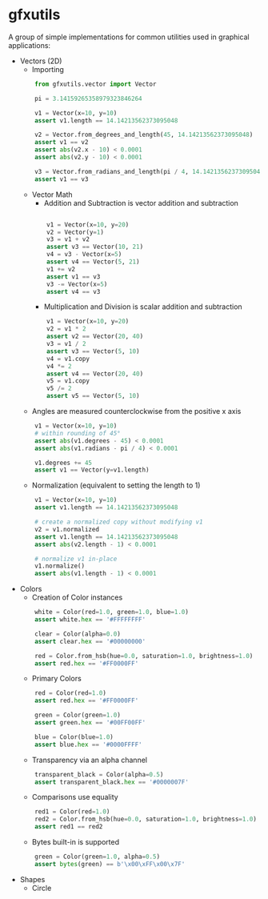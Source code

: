 # gfxutils
A group of simple implementations for common utilities used in graphical applications:
- Vectors (2D)
    - Importing
    ```python
        from gfxutils.vector import Vector

        pi = 3.14159265358979323846264

        v1 = Vector(x=10, y=10)
        assert v1.length == 14.14213562373095048

        v2 = Vector.from_degrees_and_length(45, 14.14213562373095048)
        assert v1 == v2
        assert abs(v2.x - 10) < 0.0001
        assert abs(v2.y - 10) < 0.0001

        v3 = Vector.from_radians_and_length(pi / 4, 14.14213562373095048)
        assert v1 == v3

    ```
    - Vector Math
        - Addition and Subtraction is vector addition and subtraction
        ```python

            v1 = Vector(x=10, y=20)
            v2 = Vector(y=1)
            v3 = v1 + v2
            assert v3 == Vector(10, 21)
            v4 = v3 - Vector(x=5)
            assert v4 == Vector(5, 21)
            v1 += v2
            assert v1 == v3
            v3 -= Vector(x=5)
            assert v4 == v3
        ```
        - Multiplication and Division is scalar addition and subtraction
        ```python
            v1 = Vector(x=10, y=20)
            v2 = v1 * 2
            assert v2 == Vector(20, 40)
            v3 = v1 / 2
            assert v3 == Vector(5, 10)
            v4 = v1.copy
            v4 *= 2
            assert v4 == Vector(20, 40)
            v5 = v1.copy
            v5 /= 2
            assert v5 == Vector(5, 10)
        ```
    - Angles are measured counterclockwise from the positive x axis
    ```python
        v1 = Vector(x=10, y=10)
        # within rounding of 45°
        assert abs(v1.degrees - 45) < 0.0001
        assert abs(v1.radians - pi / 4) < 0.0001

        v1.degrees += 45
        assert v1 == Vector(y=v1.length)
    ```
    - Normalization (equivalent to setting the length to 1)
    ```python
        v1 = Vector(x=10, y=10)
        assert v1.length == 14.14213562373095048

        # create a normalized copy without modifying v1
        v2 = v1.normalized
        assert v1.length == 14.14213562373095048
        assert abs(v2.length - 1) < 0.0001

        # normalize v1 in-place
        v1.normalize()
        assert abs(v1.length - 1) < 0.0001

    ```
- Colors
    - Creation of Color instances
    ```python
        white = Color(red=1.0, green=1.0, blue=1.0)
        assert white.hex == '#FFFFFFFF'

        clear = Color(alpha=0.0)
        assert clear.hex == '#00000000'

        red = Color.from_hsb(hue=0.0, saturation=1.0, brightness=1.0)
        assert red.hex == '#FF0000FF'
    ```
    - Primary Colors
    ```python
        red = Color(red=1.0)
        assert red.hex == '#FF0000FF'

        green = Color(green=1.0)
        assert green.hex == '#00FF00FF'

        blue = Color(blue=1.0)
        assert blue.hex == '#0000FFFF'
    ```
    - Transparency via an alpha channel
    ```python
        transparent_black = Color(alpha=0.5)
        assert transparent_black.hex == '#0000007F'
    ```
    - Comparisons use equality
    ```python
        red1 = Color(red=1.0)
        red2 = Color.from_hsb(hue=0.0, saturation=1.0, brightness=1.0)
        assert red1 == red2
    ```
    - Bytes built-in is supported
    ```python
        green = Color(green=1.0, alpha=0.5)
        assert bytes(green) == b'\x00\xFF\x00\x7F'
    ```
- Shapes
    - Circle
